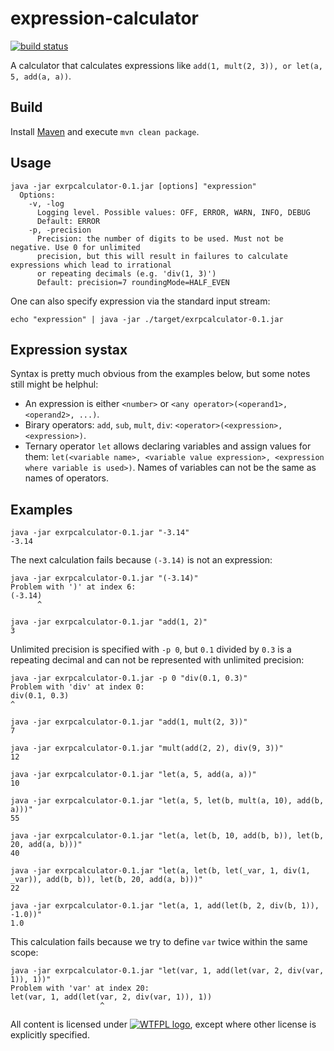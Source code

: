 # expression-calculator
[![build status](https://travis-ci.org/stIncMale/expression-calculator.svg?branch=master)](https://travis-ci.org/stIncMale/expression-calculator)

A calculator that calculates expressions like `add(1, mult(2, 3)), or let(a, 5, add(a, a))`.

## Build
Install [Maven](https://maven.apache.org/) and execute
`mvn clean package`.

## Usage
```
java -jar exrpcalculator-0.1.jar [options] "expression"
  Options:
    -v, -log
      Logging level. Possible values: OFF, ERROR, WARN, INFO, DEBUG
      Default: ERROR
    -p, -precision
      Precision: the number of digits to be used. Must not be negative. Use 0 for unlimited
      precision, but this will result in failures to calculate expressions which lead to irrational
      or repeating decimals (e.g. 'div(1, 3)')
      Default: precision=7 roundingMode=HALF_EVEN
```
One can also specify expression via the standard input stream:
```
echo "expression" | java -jar ./target/exrpcalculator-0.1.jar
```

## Expression systax
Syntax is pretty much obvious from the examples below, but some notes still might be helphul:
* An expression is either `<number>` or `<any operator>(<operand1>, <operand2>, ...)`.
* Birary operators: `add`, `sub`, `mult`, `div`:
`<operator>(<expression>, <expression>)`.
* Ternary operator `let` allows declaring variables and assign values for them:
`let(<variable name>, <variable value expression>, <expression where variable is used>)`.
Names of variables can not be the same as names of operators.

## Examples
```
java -jar exrpcalculator-0.1.jar "-3.14"
-3.14
```

The next calculation fails because `(-3.14)` is not an expression:
```
java -jar exrpcalculator-0.1.jar "(-3.14)"
Problem with ')' at index 6:
(-3.14)
      ^
```

```
java -jar exrpcalculator-0.1.jar "add(1, 2)"
3
```

Unlimited precision is specified with `-p 0`,
but `0.1` divided by `0.3` is a repeating decimal and can not be represented with unlimited precision:
```
java -jar exrpcalculator-0.1.jar -p 0 "div(0.1, 0.3)"
Problem with 'div' at index 0:
div(0.1, 0.3)
^
```

```
java -jar exrpcalculator-0.1.jar "add(1, mult(2, 3))"
7
```

```
java -jar exrpcalculator-0.1.jar "mult(add(2, 2), div(9, 3))"
12
```

```
java -jar exrpcalculator-0.1.jar "let(a, 5, add(a, a))"
10
```

```
java -jar exrpcalculator-0.1.jar "let(a, 5, let(b, mult(a, 10), add(b, a)))"
55
```

```
java -jar exrpcalculator-0.1.jar "let(a, let(b, 10, add(b, b)), let(b, 20, add(a, b)))"
40
```

```
java -jar exrpcalculator-0.1.jar "let(a, let(b, let(_var, 1, div(1, _var)), add(b, b)), let(b, 20, add(a, b)))"
22
```

```
java -jar exrpcalculator-0.1.jar "let(a, 1, add(let(b, 2, div(b, 1)), -1.0))"
1.0
```

This calculation fails because we try to define `var` twice within the same scope:
```
java -jar exrpcalculator-0.1.jar "let(var, 1, add(let(var, 2, div(var, 1)), 1))"
Problem with 'var' at index 20:
let(var, 1, add(let(var, 2, div(var, 1)), 1))
                    ^
```

All content is licensed under [![WTFPL logo](http://www.wtfpl.net/wp-content/uploads/2012/12/wtfpl-badge-2.png)](http://www.wtfpl.net/), except where other license is explicitly specified.